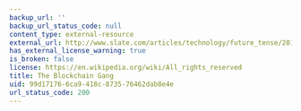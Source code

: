 ```yaml
---
backup_url: ''
backup_url_status_code: null
content_type: external-resource
external_url: http://www.slate.com/articles/technology/future_tense/2016/02/bitcoin_s_blockchain_technology_won_t_change_everything.html
has_external_license_warning: true
is_broken: false
license: https://en.wikipedia.org/wiki/All_rights_reserved
title: The Blockchain Gang
uid: 99d17176-6ca9-418c-8735-76462dab8e4e
url_status_code: 200
---
```

